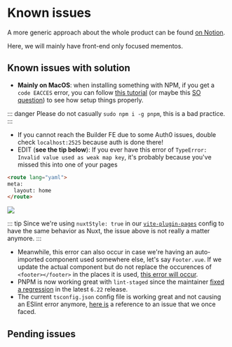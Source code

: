 # Known issues

A more generic approach about the whole product can be found [on Notion](https://www.notion.so/topcoat/Known-issues-9cc33d8f9c344b609ec0f1d6cff6af9a).

Here, we will mainly have front-end only focused mementos.

## Known issues with solution

- **Mainly on MacOS**: when installing something with NPM, if you get a `code EACCES` error, you can follow [this tutorial](https://medium.com/@ExplosionPills/dont-use-sudo-with-npm-5711d2726aa3) (or maybe this [SO question](https://stackoverflow.com/q/48910876/8816585)) to see how setup things properly.

::: danger
Please do not casually `sudo npm i -g pnpm`, this is a bad practice.
:::
- If you cannot reach the Builder FE due to some Auth0 issues, double check `localhost:2525` because auth is done there!
- EDIT (**see the tip below**): If you ever have this error of `TypeError: Invalid value used as weak map key`, it's probably because you've missed this into one of your pages
```html
<route lang="yaml">
meta:
  layout: home
</route>
```
![](https://i.imgur.com/1xpLJBX.png)

::: tip
Since we're using `nuxtStyle: true` in our [`vite-plugin-pages`](https://github.com/hannoeru/vite-plugin-pages#nuxtstyle) config to have the same behavior as Nuxt, the issue above is not really a matter anymore.
:::

- Meanwhile, this error can also occur in case we're having an auto-imported component used somewhere else, let's say `Footer.vue`. If we update the actual component but do not replace the occurences of `<footer></footer>` in the places it is used, [this error will occur](https://github.com/antfu/vite-ssg/issues/65#issuecomment-972781430).
- PNPM is now working great with `lint-staged` since the maintainer [fixed a regression](https://github.com/pnpm/pnpm/milestone/71?closed=1) in the latest `6.22` release.
- The current `tsconfig.json` config file is working great and not causing an ESlint error anymore, [here is](https://stackoverflow.com/questions/42609768/typescript-error-cannot-write-file-because-it-would-overwrite-input-file) a reference to an issue that we once faced.

## Pending issues
